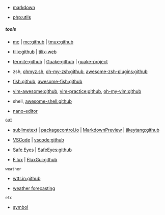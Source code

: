 * [markdown](./markdown.md)

* [php:utils](utils.md)

##### tools

*  [mc](https://midnight-commander.org/) | [mc:github](https://github.com/MidnightCommander/mc) | [tmux:github](https://github.com/tmux/tmux/wiki "tmux is a terminal multiplexer.")

* [tilix:github](https://github.com/gnunn1/tilix) | [tilix-web](https://gnunn1.github.io/tilix-web/) 

* [termite:github](https://github.com/thestinger/termite) | [Guake:github](https://github.com/Guake/guake 'Drop-down terminal for GNOME http://guake-project.org') | [guake-project](http://guake-project.org/)

* zsh, [ohmyz.sh](https://ohmyz.sh/), [oh-my-zsh:github](https://github.com/robbyrussell/oh-my-zsh), [awesome-zsh-plugins:github](https://github.com/unixorn/awesome-zsh-plugins)

* [fish:github](https://github.com/fish-shell/fish-shell), [awesome-fish:github](https://github.com/jorgebucaran/awesome-fish)

* [vim-awesome:github](https://github.com/vim-awesome/vim-awesome), [vim-practice:github](https://github.com/oldratlee/vim-practice), [oh-my-vim:github](https://github.com/liangxianzhe/oh-my-vim)

* shell, [awesome-shell:github](https://github.com/alebcay/awesome-shell)

* [nano-editor](https://www.nano-editor.org/)

`GUI`

* [sublimetext](https://www.sublimetext.com/ "A desktop application with a simple interface.") | [packagecontrol.io](https://packagecontrol.io/) | [MarkdownPreview](https://facelessuser.github.io/MarkdownPreview/) | [jikeytang:github](https://github.com/jikeytang/sublime-text)

* [VSCode](https://code.visualstudio.com/ 'Free. Open source. Runs everywhere.') | [vscode:github](https://github.com/Microsoft/vscode)

* [Safe Eyes](http://slgobinath.github.io/SafeEyes/ "Protect your eyes from eye strain using this simple and beautiful, yet extensible break reminder. A Free and Open Source Linux alternative to EyeLeo.") | [SafeEyes:github](https://github.com/slgobinath/SafeEyes#safe-eyes)

* [F.lux](https://justgetflux.com/) | [FluxGui:github](https://github.com/xflux-gui/fluxgui "Better lighting for Linux. Open source GUI for xflux")

`weather`
 
* [wttr.in:github](https://github.com/chubin/wttr.in "The right way to check the weather `curl wttr.in`")

* [weather forecasting](https://darksky.net "The Dark Sky Company specializes in weather forecasting and visualization.")

`etc`

* [symbol](./symbol.md)
